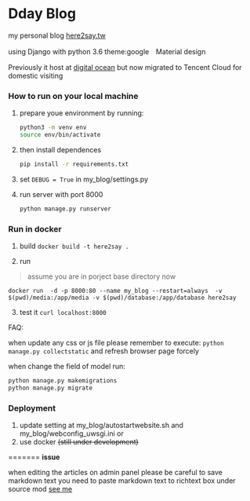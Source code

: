 # Dday Blog

my personal blog
[here2say.tw](https://here2say.tw)

using Django with python 3.6
theme:google　Material design

Previously it host at [digital ocean](https://m.do.co/c/72dc886d7d8e)
but now migrated to Tencent Cloud for domestic visiting

### How to run on your local machine

1. prepare youe environment by running:

    ```bash
    python3 -m venv env
    source env/bin/activate
    ```

2. then install dependences

    ``` bash
    pip install -r requirements.txt
    ```

3. set `DEBUG = True` in my_blog/settings.py

4. run server with port 8000

    ```bash
    python manage.py runserver
    ```

### Run in docker
1. build
`docker build -t here2say .`

2. run
 > assume you are in porject base directory now

`docker run  -d -p 8000:80 --name my_blog --restart=always  -v $(pwd)/media:/app/media -v $(pwd)/database:/app/database here2say`

3. test it
`curl localhost:8000`

FAQ:

when update any css or js file
please remember to execute:
`python manage.py collectstatic`
and refresh browser page forcely

when change the field of model
run:

``` bash
python manage.py makemigrations
python manage.py migrate
```

### Deployment

1. update setting at my_blog/autostartwebsite.sh and my_blog/webconfig_uwsgi.ini
or
2. use docker ~~(still under development)~~

=======
**issue**

when editing the articles on admin panel please be careful to save markdown text
you need to paste markdown text to richtext box under source mod [see me](https://github.com/hoyho/my_blog/issues/34#issuecomment-459643028)
